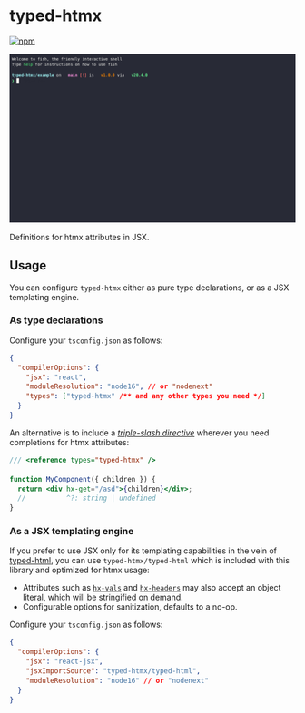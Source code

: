 # typed-htmx

[![npm](https://img.shields.io/npm/v/typed-htmx?style=flat-square)](https://www.npmjs.com/package/typed-htmx)

[![demo](/static/demo.gif)](https://asciinema.org/a/598553)

Definitions for htmx attributes in JSX.

## Usage

You can configure `typed-htmx` either as pure type declarations, or as a JSX
templating engine.

### As type declarations

Configure your `tsconfig.json` as follows:

```json
{
  "compilerOptions": {
    "jsx": "react",
    "moduleResolution": "node16", // or "nodenext"
    "types": ["typed-htmx" /** and any other types you need */]
  }
}
```

An alternative is to include a _[triple-slash directive]_ wherever you need
completions for htmx attributes:

```jsx
/// <reference types="typed-htmx" />

function MyComponent({ children }) {
  return <div hx-get="/asd">{children}</div>;
  //          ^?: string | undefined
}
```

### As a JSX templating engine

If you prefer to use JSX only for its templating capabilities in the vein of
[typed-html], you can use `typed-htmx/typed-html` which is included with this
library and optimized for htmx usage:

- Attributes such as [`hx-vals`] and [`hx-headers`] may also accept an object
  literal, which will be stringified on demand.
- Configurable options for sanitization, defaults to a no-op.

Configure your `tsconfig.json` as follows:

```json
{
  "compilerOptions": {
    "jsx": "react-jsx",
    "jsxImportSource": "typed-htmx/typed-html",
    "moduleResolution": "node16" // or "nodenext"
  }
}
```

[`hx-vals`]: https://htmx.org/attributes/hx-vals/
[`hx-headers`]: https://htmx.org/attributes/hx-headers/
[typed-html]: https://github.com/nicojs/typed-html
[triple-slash directive]: https://www.typescriptlang.org/docs/handbook/triple-slash-directives.html
